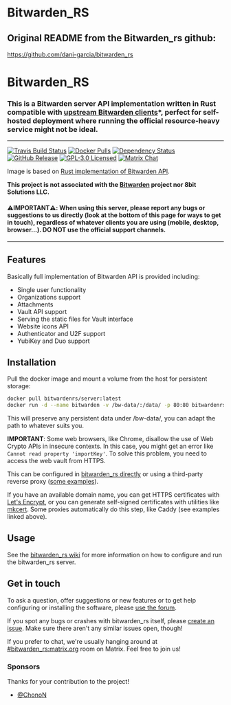 # Bitwarden_RS

## Original README from the Bitwarden_rs github:

https://github.com/dani-garcia/bitwarden_rs

# Bitwarden_RS

### This is a Bitwarden server API implementation written in Rust compatible with [upstream Bitwarden clients](https://bitwarden.com/#download)\*, perfect for self-hosted deployment where running the official resource-heavy service might not be ideal.

---

[![Travis Build Status](https://travis-ci.org/dani-garcia/bitwarden_rs.svg?branch=master)](https://travis-ci.org/dani-garcia/bitwarden_rs)
[![Docker Pulls](https://img.shields.io/docker/pulls/bitwardenrs/server.svg)](https://hub.docker.com/r/bitwardenrs/server)
[![Dependency Status](https://deps.rs/repo/github/dani-garcia/bitwarden_rs/status.svg)](https://deps.rs/repo/github/dani-garcia/bitwarden_rs)
[![GitHub Release](https://img.shields.io/github/release/dani-garcia/bitwarden_rs.svg)](https://github.com/dani-garcia/bitwarden_rs/releases/latest)
[![GPL-3.0 Licensed](https://img.shields.io/github/license/dani-garcia/bitwarden_rs.svg)](https://github.com/dani-garcia/bitwarden_rs/blob/master/LICENSE.txt)
[![Matrix Chat](https://img.shields.io/matrix/bitwarden_rs:matrix.org.svg?logo=matrix)](https://matrix.to/#/#bitwarden_rs:matrix.org)

Image is based on [Rust implementation of Bitwarden API](https://github.com/dani-garcia/bitwarden_rs).

**This project is not associated with the [Bitwarden](https://bitwarden.com/) project nor 8bit Solutions LLC.**

#### ⚠️**IMPORTANT**⚠️: When using this server, please report any bugs or suggestions to us directly (look at the bottom of this page for ways to get in touch), regardless of whatever clients you are using (mobile, desktop, browser...). DO NOT use the official support channels.

---

## Features

Basically full implementation of Bitwarden API is provided including:

- Single user functionality
- Organizations support
- Attachments
- Vault API support
- Serving the static files for Vault interface
- Website icons API
- Authenticator and U2F support
- YubiKey and Duo support

## Installation

Pull the docker image and mount a volume from the host for persistent storage:

```sh
docker pull bitwardenrs/server:latest
docker run -d --name bitwarden -v /bw-data/:/data/ -p 80:80 bitwardenrs/server:latest
```

This will preserve any persistent data under /bw-data/, you can adapt the path to whatever suits you.

**IMPORTANT**: Some web browsers, like Chrome, disallow the use of Web Crypto APIs in insecure contexts. In this case, you might get an error like `Cannot read property 'importKey'`. To solve this problem, you need to access the web vault from HTTPS.

This can be configured in [bitwarden_rs directly](https://github.com/dani-garcia/bitwarden_rs/wiki/Enabling-HTTPS) or using a third-party reverse proxy ([some examples](https://github.com/dani-garcia/bitwarden_rs/wiki/Proxy-examples)).

If you have an available domain name, you can get HTTPS certificates with [Let's Encrypt](https://letsencrypt.org/), or you can generate self-signed certificates with utilities like [mkcert](https://github.com/FiloSottile/mkcert). Some proxies automatically do this step, like Caddy (see examples linked above).

## Usage

See the [bitwarden_rs wiki](https://github.com/dani-garcia/bitwarden_rs/wiki) for more information on how to configure and run the bitwarden_rs server.

## Get in touch

To ask a question, offer suggestions or new features or to get help configuring or installing the software, please [use the forum](https://bitwardenrs.discourse.group/).

If you spot any bugs or crashes with bitwarden_rs itself, please [create an issue](https://github.com/dani-garcia/bitwarden_rs/issues/). Make sure there aren't any similar issues open, though!

If you prefer to chat, we're usually hanging around at [#bitwarden_rs:matrix.org](https://matrix.to/#/#bitwarden_rs:matrix.org) room on Matrix. Feel free to join us!

### Sponsors

Thanks for your contribution to the project!

- [@ChonoN](https://github.com/ChonoN)
